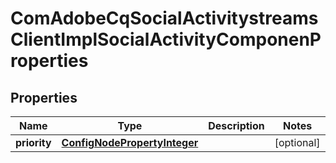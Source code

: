 
# ComAdobeCqSocialActivitystreamsClientImplSocialActivityComponenProperties

## Properties
Name | Type | Description | Notes
------------ | ------------- | ------------- | -------------
**priority** | [**ConfigNodePropertyInteger**](ConfigNodePropertyInteger.md) |  |  [optional]



